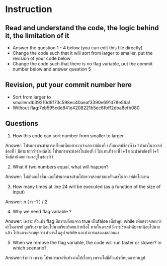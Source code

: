 ﻿# Instruction

## Read and understand the code, the logic behind it, the limitation of it
* Answer the question 1 - 4 below (you can edit this file directly)
* Change the code such that it will sort from larger to smaller, put the revision of your code below
* Change the code such that there is no flag variable, put the commit number below and answer question 5 


## Revision, put your commit number here
* Sort from larger to smaller:db39210d9f73c598ec40aeaf3390e691d78e56a1
* Without flag:7eb595cde841e4208221b5ec6fbff2dba8efb080

## Questions
1. How this code can sort number from smaller to larger
 
Answer: โปรแกรมจะทำการเปรียบเทียบค่าระหว่างอาเรย์ช่องที่ i กับอาเรย์ช่องที่ i+1 ถ้าค่าในอาเรย์ช่องที่ i มีค่ามากกว่าช่องถัดไป โปรแกรมจะนำค่าในช่องที่ i ไปแทนที่ช่องที่ i+1 และนำค่าช่องที่ i+1 ซึ่งมีค่าน้อยกว่ามาอยู่ในช่องที่ i

2. What if two numbers equal, what will happen? 

Answer: ไม่เกิดอะไรขึ้น และโปรแกรมจะข้ามไปตรวจสอบค่าของตัวเลขในอาเรย์ถัดไปแทน

3. How many times at line 24 will be executed (as a function of the size of input) 

Answer: n ( n -1 ) / 2

4. Why we need flag variable ? 

Answer: เพราะ ตัวแปร flag มีการเปลี่ยนจาก true เป็นfalse เมื่เข้าลูป while เพื่อตรวจสอบว่าค่าในอาเรย์ ถูกเรียงจากน้อยไปมากเรียบร้อยแล้วหรือไ หากในอาเรย์ มีการเรียงลำดับจากน้อยไปมากแล้ว โปรแกรมจะหยุดการทำงานในลูป while 
และทำการแสดงผลออกมา

5. When we remove the flag variable, the code will run faster or slower? in which scenario? 

Answer:ช้ากว่า เพราะ โปรแกรมจะรันทำงานไปเรื่อยๆ เพราะไม่มีตัวแปรที่หยุดการวนลูป